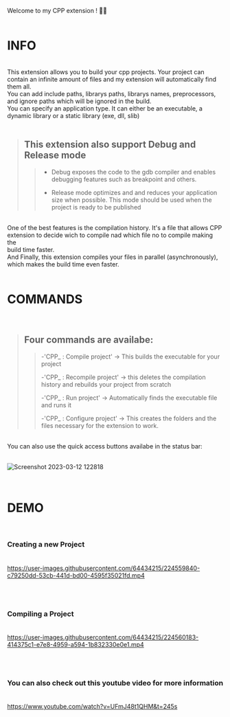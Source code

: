 Welcome to my CPP extension ! 🚀🚀<br>
<br>

# INFO <br>
<br>
This extension allows you to build your cpp projects. Your project can contain an infinite amount of files and my extension will automatically find them all.<br>
You can add include paths, librarys paths, librarys names, preprocessors, and ignore paths which will be ignored in the build.<br>
You can specify an application type. It can either be an executable, a dynamic library or a static library (exe, dll, slib)
<br>
<br>

> ## This extension also support Debug and Release mode 
>
  >>- Debug exposes the code to the gdb compiler and enables debugging features such as breakpoint and others.
  >>
  >>- Release mode optimizes and and reduces your application size when possible. This mode should be used when the project is ready to be published
  >>
<br>
One of the best features is the compilation history. It's a file that allows CPP extension to decide wich to compile nad which file no to compile making the<br> build time faster.<br>
And Finally, this extension compiles your files in parallel (asynchronously), which makes the build time even faster.<br>
<br>

# COMMANDS <br>
<br>

> ## Four commands are availabe:
>
  >>-'CPP_ : Compile project' -> This builds the executable for your project
  >>
  >>-'CPP_ : Recompile project' -> this deletes the compilation history and rebuilds your project from scratch
  >>
  >>-'CPP_ : Run project' -> Automatically finds the executable file and runs it
  >>
  >>-'CPP_ : Configure project' -> This creates the folders and the files necessary for the extension to work.
  >>
<br>
You can also use the quick access buttons availabe in the status bar:<br><br>

![Screenshot 2023-03-12 122818](https://user-images.githubusercontent.com/64434215/224558370-78de9076-4efc-40ff-b887-391028733f3f.png)<br>

<br>


# DEMO <br>
<br>

### Creating a new Project <br><br>

https://user-images.githubusercontent.com/64434215/224559840-c79250dd-53cb-441d-bd00-4595f35021fd.mp4

<br><br>

### Compiling a Project <br><br>


https://user-images.githubusercontent.com/64434215/224560183-414375c1-e7e8-4959-a594-1b832330e0e1.mp4

<br><br>

### You can also check out this youtube video for more information <br><br>

https://www.youtube.com/watch?v=UFmJ48t1QHM&t=245s

